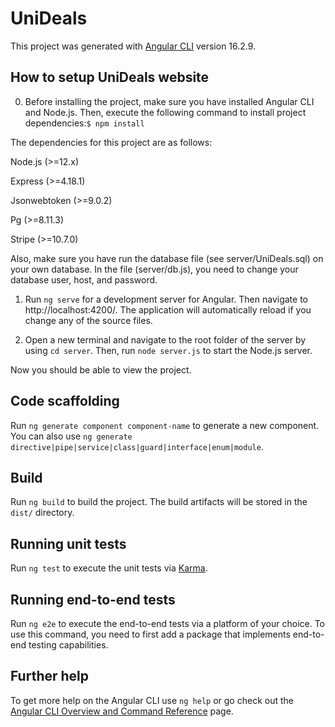 # UniDeals

This project was generated with [Angular CLI](https://github.com/angular/angular-cli) version 16.2.9.

## How to setup UniDeals website
0. Before installing the project, make sure you have installed Angular CLI and Node.js. Then, execute the following command to install project dependencies:`$ npm install`

The dependencies for this project are as follows:

Node.js (>=12.x)

Express (>=4.18.1)

Jsonwebtoken (>=9.0.2)

Pg (>=8.11.3)

Stripe (>=10.7.0)

Also, make sure you have run the database file (see server/UniDeals.sql) on your own database. In the file (server/db.js), you need to change your database user, host, and password.

1. Run `ng serve` for a development server for Angular. Then navigate to http://localhost:4200/. The application will automatically reload if you change any of the source files.

2. Open a new terminal and navigate to the root folder of the server by using `cd server`. Then, run `node server.js` to start the Node.js server.


Now you should be able to view the project.


## Code scaffolding

Run `ng generate component component-name` to generate a new component. You can also use `ng generate directive|pipe|service|class|guard|interface|enum|module`.

## Build

Run `ng build` to build the project. The build artifacts will be stored in the `dist/` directory.

## Running unit tests

Run `ng test` to execute the unit tests via [Karma](https://karma-runner.github.io).

## Running end-to-end tests

Run `ng e2e` to execute the end-to-end tests via a platform of your choice. To use this command, you need to first add a package that implements end-to-end testing capabilities.

## Further help

To get more help on the Angular CLI use `ng help` or go check out the [Angular CLI Overview and Command Reference](https://angular.io/cli) page.
